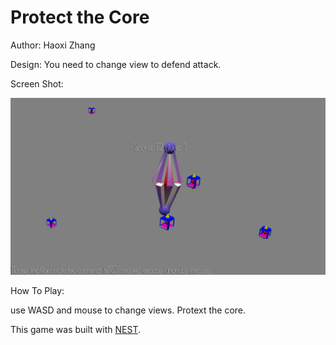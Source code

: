 # Protect the Core

Author: Haoxi Zhang

Design: You need to change view to defend attack.

Screen Shot:

![Screen Shot](screenshot.png)

How To Play:

use WASD and mouse to change views. Protext the core.

This game was built with [NEST](NEST.md).
